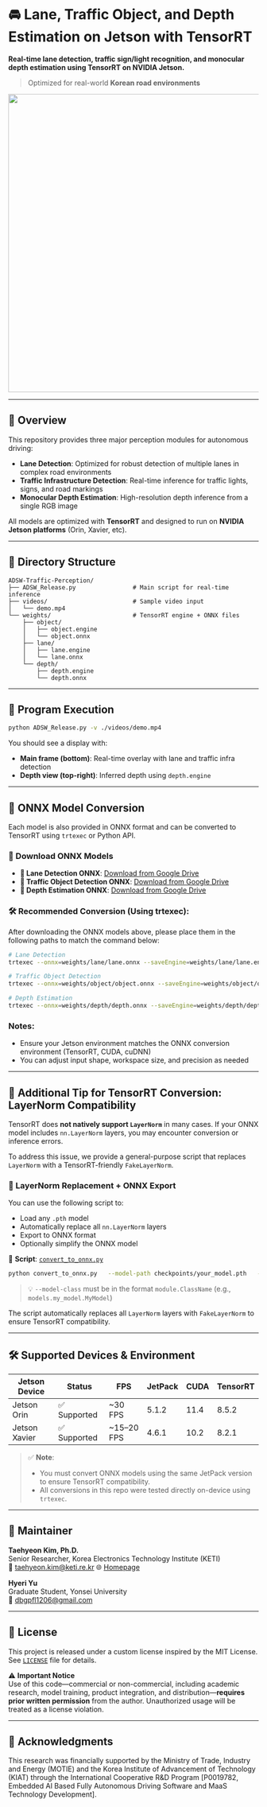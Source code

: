 
# 🚘 Lane, Traffic Object, and Depth Estimation on Jetson with TensorRT

**Real-time lane detection, traffic sign/light recognition, and monocular depth estimation using TensorRT on NVIDIA Jetson.**

> Optimized for real-world **Korean road environments**


<div align="center">
  <img src="./assets/demo.gif" width="600">
</div>

---

## 🧠 Overview

This repository provides three major perception modules for autonomous driving:

- **Lane Detection**: Optimized for robust detection of multiple lanes in complex road environments 
- **Traffic Infrastructure Detection**: Real-time inference for traffic lights, signs, and road markings  
- **Monocular Depth Estimation**: High-resolution depth inference from a single RGB image

All models are optimized with **TensorRT** and designed to run on **NVIDIA Jetson platforms** (Orin, Xavier, etc).

---

## 📂 Directory Structure

```
ADSW-Traffic-Perception/
├── ADSW_Release.py                # Main script for real-time inference
├── videos/                        # Sample video input
│   └── demo.mp4
└── weights/                       # TensorRT engine + ONNX files
    ├── object/
    │   ├── object.engine
    │   └── object.onnx
    ├── lane/
    │   ├── lane.engine
    │   └── lane.onnx
    └── depth/
        ├── depth.engine
        └── depth.onnx
```

---

## 🚀 Program Execution

```bash
python ADSW_Release.py -v ./videos/demo.mp4
```

You should see a display with:

- **Main frame (bottom)**: Real-time overlay with lane and traffic infra detection  
- **Depth view (top-right)**: Inferred depth using `depth.engine`

---

## 🔄 ONNX Model Conversion

Each model is also provided in ONNX format and can be converted to TensorRT using `trtexec` or Python API.

### 🔗 Download ONNX Models

- **📌 Lane Detection ONNX**: [Download from Google Drive](https://drive.google.com/file/d/114qneAcF-QvHZ-9QjmRL9VLeBayxodtk/view?usp=drive_link)
- **🚦 Traffic Object Detection ONNX**: [Download from Google Drive](https://drive.google.com/file/d/1FmJtf293IJ7o8DRGkNBzT513RAlea_DD/view?usp=drive_link)
- **🌊 Depth Estimation ONNX**: [Download from Google Drive](https://drive.google.com/file/d/1LEtztIc9z2R5eZJYI84MI42Mn8GIlR1M/view?usp=drive_link)

### 🛠️ Recommended Conversion (Using trtexec):

After downloading the ONNX models above, please place them in the following paths to match the command below:

```bash
# Lane Detection
trtexec --onnx=weights/lane/lane.onnx --saveEngine=weights/lane/lane.engine --fp16

# Traffic Object Detection
trtexec --onnx=weights/object/object.onnx --saveEngine=weights/object/object.engine --fp16

# Depth Estimation
trtexec --onnx=weights/depth/depth.onnx --saveEngine=weights/depth/depth.engine --fp16
```

### Notes:

- Ensure your Jetson environment matches the ONNX conversion environment (TensorRT, CUDA, cuDNN)
- You can adjust input shape, workspace size, and precision as needed

---

## 🧠 Additional Tip for TensorRT Conversion: LayerNorm Compatibility

TensorRT does **not natively support `LayerNorm`** in many cases. If your ONNX model includes `nn.LayerNorm` layers, you may encounter conversion or inference errors.

To address this issue, we provide a general-purpose script that replaces `LayerNorm` with a TensorRT-friendly `FakeLayerNorm`.

### 🔧 LayerNorm Replacement + ONNX Export

You can use the following script to:

- Load any `.pth` model
- Automatically replace all `nn.LayerNorm` layers
- Export to ONNX format
- Optionally simplify the ONNX model

📄 **Script**: [`convert_to_onnx.py`](./convert_to_onnx.py)

```bash
python convert_to_onnx.py   --model-path checkpoints/your_model.pth   --model-class models.your_model.YourModel   --input-size 1 3 224 224   --output exported_model.onnx
```

> 💡 `--model-class` must be in the format `module.ClassName` (e.g., `models.my_model.MyModel`)

The script automatically replaces all `LayerNorm` layers with `FakeLayerNorm` to ensure TensorRT compatibility.

---

## 🛠️ Supported Devices & Environment

| Jetson Device | Status      | FPS        | JetPack | CUDA   | TensorRT |
| ------------- | ----------- | ---------- | ------- | ------ | -------- |
| Jetson Orin   | ✅ Supported | ~30 FPS    | 5.1.2   | 11.4   | 8.5.2    |
| Jetson Xavier | ✅ Supported | ~15–20 FPS | 4.6.1   | 10.2   | 8.2.1    |

> ✅ **Note**:
> - You must convert ONNX models using the same JetPack version to ensure TensorRT compatibility.
> - All conversions in this repo were tested directly on-device using `trtexec`.

---

## 👤 Maintainer

**Taehyeon Kim, Ph.D.**  
Senior Researcher, Korea Electronics Technology Institute (KETI)  
📧 [taehyeon.kim@keti.re.kr](mailto:taehyeon.kim@keti.re.kr)  🌐 [Homepage](https://rcard.re.kr/detail/OISRzd7ua0tW0A1zMEwbKQ/information)

**Hyeri Yu**  
Graduate Student, Yonsei University  
📧 [dbgpfl1206@gmail.com](mailto:dbgpfl1206@gmail.com) 

---

## 📜 License

This project is released under a custom license inspired by the MIT License. See [`LICENSE`](./LICENSE.txt) file for details.

⚠️ **Important Notice**  
Use of this code—commercial or non-commercial, including academic research, model training, product integration, and distribution—**requires prior written permission** from the author. Unauthorized usage will be treated as a license violation.

---

## 🙏 Acknowledgments

This research was financially supported by the Ministry of Trade, Industry and Energy (MOTIE) and the Korea Institute of Advancement of Technology (KIAT) through the International Cooperative R&D Program [P0019782, Embedded AI Based Fully Autonomous Driving Software and MaaS Technology Development].
